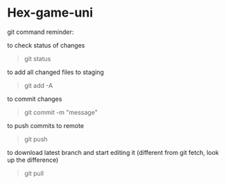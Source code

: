 # Hex-game-uni

git command reminder:

to check status of changes
>git status

to add all changed files to staging
>git add -A

to commit changes
>git commit -m "message"

to push commits to remote
>git push

to download latest branch and start editing it (different from git fetch, look up the difference)
>git pull
